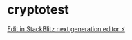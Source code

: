 # cryptotest

[Edit in StackBlitz next generation editor ⚡️](https://stackblitz.com/~/github.com/Tofuswang/cryptotest)